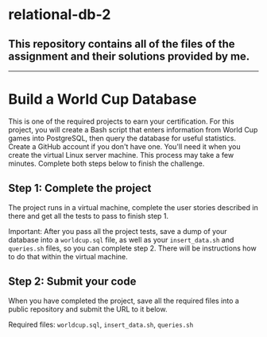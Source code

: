 # relational-db-2
## This repository contains all of the files of the assignment and their solutions provided by me.

___

# Build a World Cup Database

This is one of the required projects to earn your certification. For this project, you will create a Bash script that enters information from World Cup games into PostgreSQL, then query the database for useful statistics.
Create a GitHub account if you don't have one. You'll need it when you create the virtual Linux server machine. This process may take a few minutes.
Complete both steps below to finish the challenge.

## Step 1: Complete the project
The project runs in a virtual machine, complete the user stories described in there and get all the tests to pass to finish step 1.

Important: After you pass all the project tests, save a dump of your database into a `worldcup.sql` file, as well as your `insert_data.sh` and `queries.sh` files, so you can complete step 2. There will be instructions how to do that within the virtual machine.

## Step 2: Submit your code
When you have completed the project, save all the required files into a public repository and submit the URL to it below.

Required files: `worldcup.sql`, `insert_data.sh`, `queries.sh`

